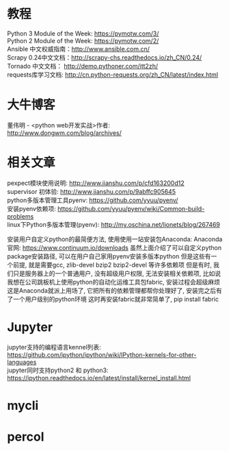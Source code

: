 
# 教程
Python 3 Module of the Week: https://pymotw.com/3/  
Python 2 Module of the Week: https://pymotw.com/2/  
Ansible 中文权威指南：http://www.ansible.com.cn/  
Scrapy 0.24中文文档：http://scrapy-chs.readthedocs.io/zh_CN/0.24/  
Tornado 中文文档： http://demo.pythoner.com/itt2zh/  
requests库学习文档: http://cn.python-requests.org/zh_CN/latest/index.html  

# 大牛博客
董伟明 - <python web开发实战>作者: http://www.dongwm.com/blog/archives/  


# 相关文章
pexpect模块使用说明: http://www.jianshu.com/p/cfd163200d12  
supervisor 初体验: http://www.jianshu.com/p/9abffc905645  
python多版本管理工具pyenv:  https://github.com/yyuu/pyenv/  
安装pyenv依赖项: https://github.com/yyuu/pyenv/wiki/Common-build-problems  
linux下Python多版本管理(pyenv): http://my.oschina.net/lionets/blog/267469  


安装用户自定义python的最简便方法, 使用使用一站安装包Anaconda: 
Anaconda官网:  https://www.continuum.io/downloads
虽然上面介绍了可以自定义python package安装路径, 可以在用户自己家用pyenv安装多版本python
但是这些有一个前提, 就是需要gcc, zlib-devel bzip2 bzip2-devel 等许多依赖项
但是有时, 我们只是服务器上的一个普通用户, 没有超级用户权限, 无法安装相关依赖项, 
比如说我想在公司跳板机上使用python的自动化运维工具包fabric, 安装过程会超级麻烦
这是Anaconda就派上用场了, 它把所有的依赖管理都帮你处理好了, 安装完之后有了一个用户级别的python环境
这时再安装fabric就非常简单了,  pip install fabric


# Jupyter
jupyter支持的编程语言kennel列表: https://github.com/ipython/ipython/wiki/IPython-kernels-for-other-languages  
jupyter同时支持python2 和 python3: https://ipython.readthedocs.io/en/latest/install/kernel_install.html  

# mycli

# percol

